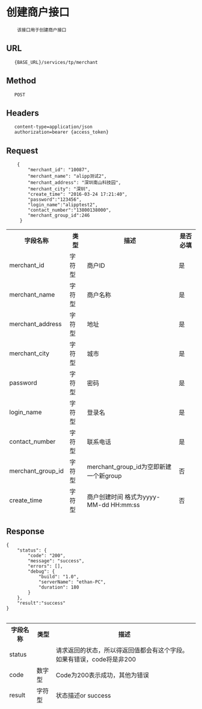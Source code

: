 # 创建商户接口
```
	该接口用于创建商户接口
```
## URL
```	
   {BASE_URL}/services/tp/merchant
```
## Method
```	
   POST
```
## Headers
```
   content-type=application/json
   authorization=bearer {access_token}
```

## Request
```
	{
		"merchant_id": "10087",
		"merchant_name": "alipp测试2",
		"merchant_address": "深圳南山科技园",
		"merchant_city": "深圳",
		"create_time": "2016-03-24 17:21:40",
		"password":"123456",
		"login_name":"alipptest2",
		"contact_number":"13800138000",
		"merchant_group_id":246
	 }
```
<table data-tablesaw-sortable>
    <thead>
        <tr>
            <th data-tablesaw-sortable-col data-tablesaw-sortable-default-col>字段名称</th>
            <th data-tablesaw-sortable-col>类型</th>
            <th data-tablesaw-sortable-col>描述</th>
            <th data-tablesaw-sortable-col>是否必填</th>
        </tr>
		<tr>
            <td>merchant_id</td>
            <td>字符型</td>
            <td>商户ID</td>
            <td>是</td>
        </tr>
		<tr>
            <td>merchant_name</td>
            <td>字符型</td>
            <td>商户名称</td>
            <td>是</td>
        </tr>
		<tr>
            <td>merchant_address</td>
            <td>字符型</td>
            <td>地址</td>
            <td>是</td>
        </tr>
		<tr>
            <td>merchant_city</td>
            <td>字符型</td>
            <td>城市</td>
            <td>是</td>
        </tr>
		<tr>
            <td>password</td>
            <td>字符型</td>
            <td>密码</td>
            <td>是</td>
        </tr>
		<tr>
            <td>login_name</td>
            <td>字符型</td>
            <td>登录名</td>
            <td>是</td>
        </tr>
		<tr>
            <td>contact_number</td>
            <td>字符型</td>
            <td>联系电话</td>
            <td>是</td>
        </tr>
		<tr>
            <td>merchant_group_id</td>
            <td>字符型</td>
            <td>merchant_group_id为空即新建一个新group</td>
            <td>否</td>
        </tr>
		<tr>
            <td>create_time</td>
            <td>字符型</td>
            <td>商户创建时间 格式为yyyy-MM-dd HH:mm:ss</td>
            <td>否</td>
        </tr>
    </thead>
<table>


## Response
```
{
	"status": {
		"code": "200",
		"message": "success",
		"errors": [],
		"debug": {
			"build": "1.0",
			"serverName": "ethan-PC",
			"duration": 180
		}
	},
	"result":"success"
}
```
<table data-tablesaw-sortable>
    <thead>
        <tr>
            <th data-tablesaw-sortable-col data-tablesaw-sortable-default-col>字段名称</th>
            <th data-tablesaw-sortable-col>类型</th>
            <th data-tablesaw-sortable-col>描述</th>
        </tr>
		<tr>
            <td>status</td>
            <td></td>
            <td>请求返回的状态，所以得返回值都会有这个字段。如果有错误，code将是非200</td>
        </tr>
		<tr>
            <td>code</td>
            <td>数字型</td>
            <td>Code为200表示成功，其他为错误</td>
        </tr>
		<tr>
            <td>result</td>
            <td>字符型</td>
            <td>状态描述or success</td>
        </tr>
    </thead>
<table>
